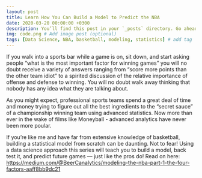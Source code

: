 ```yaml
---
layout: post
title: Learn How You Can Build a Model to Predict the NBA
date: 2020-03-20 00:00:00 +0300
description: You’ll find this post in your `_posts` directory. Go ahead and edit it and re-build the site to see your changes. # Add post description (optional)
img: code.png # Add image post (optional)
tags: [Data Science, NBA, basketball, modeling, statistics] # add tag
---
```


If you walk into a sports bar while a game is on, sit down, and start asking people “what is the most important factor for winning games” you will no doubt receive a variety of answers ranging from “score more points than the other team idiot” to a spirited discussion of the relative importance of offense and defense to winning. You will no doubt walk away thinking that nobody has any idea what they are talking about.

As you might expect, professional sports teams spend a great deal of time and money trying to figure out all the best ingredients to the “secret sauce” of a championship winning team using advanced statistics. Now more than ever in the wake of films like Moneyball - advanced analytics have never been more poular.

If you’re like me and have far from extensive knowledge of basketball, building a statistical model from scratch can be daunting. Not to fear! Using a data science approach this series will teach you to build a model, back test it, and predict future games — just like the pros do! Read on here: https://medium.com/@BeerCanalytics/modeling-the-nba-part-1-the-four-factors-aaff8bb9dc21
